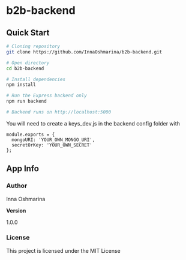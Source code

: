 # b2b-backend

## Quick Start

```bash
# Cloning repository
git clone https://github.com/InnaOshmarina/b2b-backend.git

# Open directory
cd b2b-backend

# Install dependencies
npm install

# Run the Express backend only
npm run backend

# Backend runs on http://localhost:5000
```

You will need to create a keys_dev.js in the backend config folder with

```
module.exports = {
  mongoURI: 'YOUR_OWN_MONGO_URI',
  secretOrKey: 'YOUR_OWN_SECRET'
};
```

## App Info

### Author

Inna Oshmarina

**Version**

1.0.0

### License

This project is licensed under the MIT License
